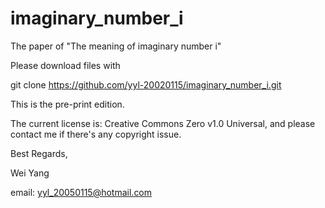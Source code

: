 # imaginary_number_i
The paper of "The meaning of imaginary number i"

Please download files with 

git clone https://github.com/yyl-20020115/imaginary_number_i.git


This is the pre-print edition.

The current license is: Creative Commons Zero v1.0 Universal, and please 
contact me if there's any copyright issue.

Best Regards,

Wei Yang

email: yyl_20050115@hotmail.com
